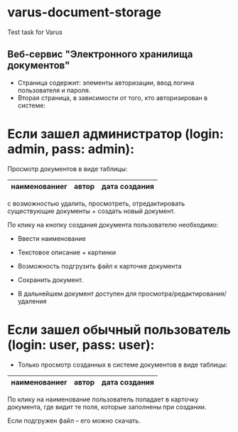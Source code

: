 # varus-document-storage
Test task for Varus
## Веб-сервис "Электронного хранилища документов"
+ Страница содержит: элементы авторизации, ввод логина пользователя и пароля.
+ Вторая страница, в зависимости от того, кто авторизирован в системе:

# Если зашел администратор (login: admin, pass: admin):

Просмотр документов в виде таблицы:

| наименованиеr  | автор | дата создания | 
| ------------- | ------------- |------------- |



с возможностью удалить, просмотреть, отредактировать существующие документы + создать новый документ.

По клику на кнопку создания документа пользователю необходимо:

+ Ввести наименование

+ Текстовое описание + картинки

+ Возможность подгрузить файл к карточке документа

+ Сохранить документ.

*  В дальнейшем документ доступен для просмотра/редактирования/удаления

# Если зашел обычный пользователь (login: user, pass: user):

+ Только просмотр созданных в системе документов в виде таблицы:

| наименованиеr  | автор | дата создания | 
| ------------- | ------------- |------------- |

По клику на наименование пользователь попадает в карточку документа, где видит те поля, которые заполнены при создании.

Если подгружен файл – его можно скачать.

